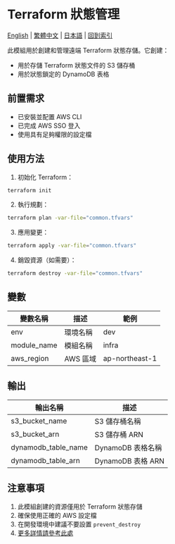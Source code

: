 # Terraform 狀態管理

[English](../en/README.md) | [繁體中文](README.md) | [日本語](../ja/README.md) | [回到索引](../README.md)

此模組用於創建和管理遠端 Terraform 狀態存儲。它創建：
- 用於存儲 Terraform 狀態文件的 S3 儲存桶
- 用於狀態鎖定的 DynamoDB 表格

## 前置需求

- 已安裝並配置 AWS CLI
- 已完成 AWS SSO 登入
- 使用具有足夠權限的設定檔

## 使用方法

1. 初始化 Terraform：
```bash
terraform init
```

2. 執行規劃：
```bash
terraform plan -var-file="common.tfvars"
```

3. 應用變更：
```bash
terraform apply -var-file="common.tfvars"
```

4. 銷毀資源（如需要）：
```bash
terraform destroy -var-file="common.tfvars"
```

## 變數

| 變數名稱 | 描述 | 範例 |
|--------------|-------------|---------|
| env | 環境名稱 | dev |
| module_name | 模組名稱 | infra |
| aws_region | AWS 區域 | ap-northeast-1 |

## 輸出

| 輸出名稱 | 描述 |
|------------|-------------|
| s3_bucket_name | S3 儲存桶名稱 |
| s3_bucket_arn | S3 儲存桶 ARN |
| dynamodb_table_name | DynamoDB 表格名稱 |
| dynamodb_table_arn | DynamoDB 表格 ARN |

## 注意事項

1. 此模組創建的資源僅用於 Terraform 狀態存儲
2. 確保使用正確的 AWS 設定檔
3. 在開發環境中建議不要設置 `prevent_destroy`
4. [更多詳情請參考此處](../../notes/about_terraform_state.md) 